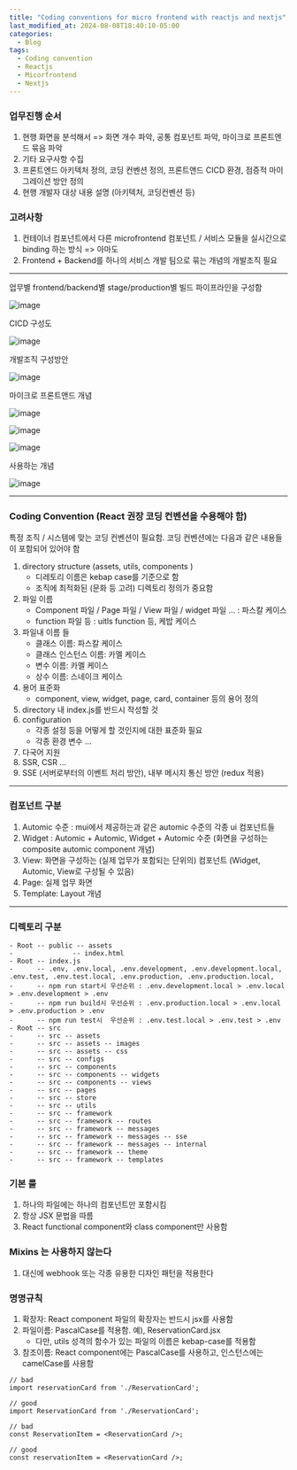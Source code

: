 ```yaml
---
title: "Coding conventions for micro frontend with reactjs and nextjs"  
last_modified_at: 2024-08-08T18:40:10-05:00
categories:
  - Blog
tags:
  - Coding convention
  - Reactjs
  - Micorfrontend
  - Nextjs
---
```


### 업무진행 순서
1. 현행 화면을 분석해서 => 화면 개수 파악, 공통 컴포넌트 파악, 마이크로 프론트엔드 묶음 파악
2. 기타 요구사항 수집
3. 프론트엔드 아키텍처 정의,  코딩 컨벤션 정의, 프론트앤드 CICD 환경, 점증적 마이그레이션 방안 정의
4. 현행 개발자 대상 내용 설명 (아키텍처, 코딩컨벤션 등)  

### 고려사항
1. 컨테이너 컴포넌트에서 다른 microfrontend 컴포넌트 / 서비스 모듈을 실시간으로 binding 하는 방식 => 아마도  
2. Frontend + Backend를 하나의 서비스 개발 팀으로 묶는 개념의 개발조직 필요  

---
업무별 frontend/backend별 stage/production별 빌드 파이프라인을 구성함  

![image](https://github.com/user-attachments/assets/646f10e7-8871-4bf1-baa8-092bccf8699a)   

CICD 구성도  

![image](https://github.com/user-attachments/assets/757849f8-4597-4599-b993-9b5fb1ca003c)

개발조직 구성방안   

![image](https://github.com/user-attachments/assets/a42091a4-dcba-4c2e-bd83-dd3a4cffab59)


마이크로 프론트앤드 개념  

![image](https://github.com/user-attachments/assets/41f44cdf-b740-468d-8924-db32ad046294)  

![image](https://github.com/user-attachments/assets/93a1df38-00ed-4fe3-b588-d2e3622e4420)   

![image](https://github.com/user-attachments/assets/6f426034-5272-44a3-b70b-0b9143abfefa)   

사용하는 개념  

![image](https://github.com/user-attachments/assets/a3c1313a-6a45-4027-8ced-9bd67bec30bf)  

---
### Coding Convention  (React 권장 코딩 컨벤션을 수용해야 함)
특정 조직 / 시스템에 맞는 코딩 컨벤션이 필요함. 코딩 컨벤션에는 다음과 같은 내용들이 포함되어 있어야 함    
1. directory structure  (assets, utils, components )
   - 디레토리 이름은 kebap case를 기준으로 함
   - 조직에 최적화된 (문화 등 고려) 디렉토리 정의가 중요함
2. 파일 이름  
   - Component 파일 / Page 파일 / View 파일 / widget 파일 ...  : 파스칼 케이스
   - function 파일 등 : uitls function 등, 케밥 케이스
3. 파일내 이름 들
   - 클래스 이름: 파스칼 케이스
   - 클래스 인스턴스 이름: 카멜 케이스  
   - 변수 이름: 카멜 케이스
   - 상수 이름: 스네이크 케이스  
4. 용어 표준화
   - component, view, widget, page, card, container 등의 용어 정의  
5. directory 내 index.js를 반드시 작성할 것 
6. configuration
   - 각종 설정 등을 어떻게 할 것인지에 대한 표준화 필요
   - 각종 환경 변수 ...
7. 다국어 지원   
8. SSR, CSR ...
9. SSE (서버로부터의 이벤트 처리 방안), 내부 메시지 통신 방안 (redux 적용)

---
### 컴포넌트 구분
1. Automic 수준 : mui에서 제공하는과 같은 automic 수준의 각종 ui 컴포넌트들
2. Widget : Automic + Automic, Widget + Automic 수준 (화면을 구성하는 composite automic component 개념)
3. View: 화면을 구성하는 (실제 업무가 포함되는 단위의) 컴포넌트 (Widget, Automic, View로 구성될 수 있음)
4. Page: 실제 업무 화면  
5. Template: Layout 개념

---
### 디렉토리 구분  
```
- Root -- public -- assets   
-               -- index.html
- Root -- index.js
-      -- .env, .env.local, .env.development, .env.development.local, .env.test, .env.test.local, .env.production, .env.production.local,
-      -- npm run start시 우선순위 : .env.development.local > .env.local > .env.development > .env
-      -- npm run build시 우선순위 : .env.production.local > .env.local > .env.production > .env
-      -- npm run test시  우선순위 : .env.test.local > .env.test > .env  
- Root -- src 
-      -- src -- assets
-      -- src -- assets -- images
-      -- src -- assets -- css  
-      -- src -- configs
-      -- src -- components
-      -- src -- components -- widgets
-      -- src -- components -- views
-      -- src -- pages
-      -- src -- store  
-      -- src -- utils
-      -- src -- framework
-      -- src -- framework -- routes
-      -- src -- framework -- messages
-      -- src -- framework -- messages -- sse
-      -- src -- framework -- messages -- internal  
-      -- src -- framework -- theme
-      -- src -- framework -- templates              
```

### 기본 룰
1. 하나의 파일에는 하나의 컴포넌트만 포함시킴
2. 항상 JSX 문법을 따름
3. React functional component와 class component만 사용함

### Mixins 는 사용하지 않는다  
1. 대신에 webhook 또는 각종 유용한 디자인 패턴을 적용한다

### 명명규칙  
1. 확장자: React component 파일의 확장자는 반드시 jsx를 사용함
2. 파일이름: PascalCase를 적용함. 예), ReservationCard.jsx
   - 다만, utils 성격의 함수가 있는 파일의 이름은 kebap-case를 적용함
3. 참조이름: React component에는 PascalCase를 사용하고, 인스턴스에는 camelCase를 사용함
```
// bad
import reservationCard from './ReservationCard';

// good
import ReservationCard from './ReservationCard';

// bad
const ReservationItem = <ReservationCard />;

// good
const reservationItem = <ReservationCard />;
```
